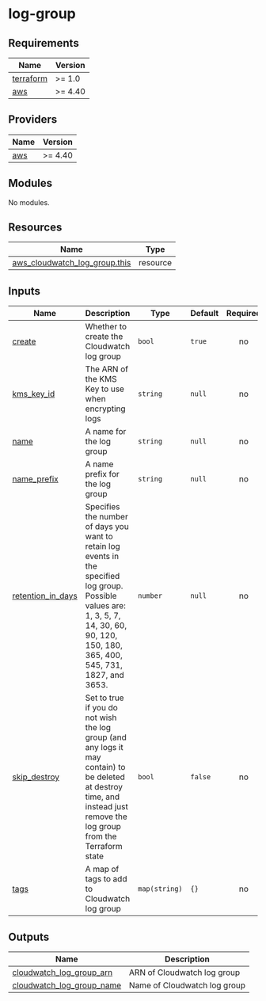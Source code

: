 # log-group

<!-- BEGINNING OF PRE-COMMIT-TERRAFORM DOCS HOOK -->
## Requirements

| Name | Version |
|------|---------|
| <a name="requirement_terraform"></a> [terraform](#requirement\_terraform) | >= 1.0 |
| <a name="requirement_aws"></a> [aws](#requirement\_aws) | >= 4.40 |

## Providers

| Name | Version |
|------|---------|
| <a name="provider_aws"></a> [aws](#provider\_aws) | >= 4.40 |

## Modules

No modules.

## Resources

| Name | Type |
|------|------|
| [aws_cloudwatch_log_group.this](https://registry.terraform.io/providers/hashicorp/aws/latest/docs/resources/cloudwatch_log_group) | resource |

## Inputs

| Name | Description | Type | Default | Required |
|------|-------------|------|---------|:--------:|
| <a name="input_create"></a> [create](#input\_create) | Whether to create the Cloudwatch log group | `bool` | `true` | no |
| <a name="input_kms_key_id"></a> [kms\_key\_id](#input\_kms\_key\_id) | The ARN of the KMS Key to use when encrypting logs | `string` | `null` | no |
| <a name="input_name"></a> [name](#input\_name) | A name for the log group | `string` | `null` | no |
| <a name="input_name_prefix"></a> [name\_prefix](#input\_name\_prefix) | A name prefix for the log group | `string` | `null` | no |
| <a name="input_retention_in_days"></a> [retention\_in\_days](#input\_retention\_in\_days) | Specifies the number of days you want to retain log events in the specified log group. Possible values are: 1, 3, 5, 7, 14, 30, 60, 90, 120, 150, 180, 365, 400, 545, 731, 1827, and 3653. | `number` | `null` | no |
| <a name="input_skip_destroy"></a> [skip\_destroy](#input\_skip\_destroy) | Set to true if you do not wish the log group (and any logs it may contain) to be deleted at destroy time, and instead just remove the log group from the Terraform state | `bool` | `false` | no |
| <a name="input_tags"></a> [tags](#input\_tags) | A map of tags to add to Cloudwatch log group | `map(string)` | `{}` | no |

## Outputs

| Name | Description |
|------|-------------|
| <a name="output_cloudwatch_log_group_arn"></a> [cloudwatch\_log\_group\_arn](#output\_cloudwatch\_log\_group\_arn) | ARN of Cloudwatch log group |
| <a name="output_cloudwatch_log_group_name"></a> [cloudwatch\_log\_group\_name](#output\_cloudwatch\_log\_group\_name) | Name of Cloudwatch log group |
<!-- END OF PRE-COMMIT-TERRAFORM DOCS HOOK -->
